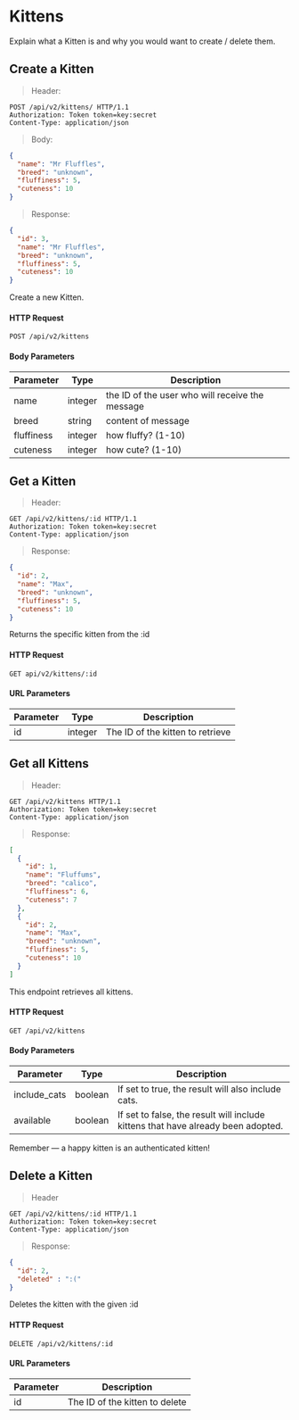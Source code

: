 # Kittens

Explain what a Kitten is and why you would want to create / delete them.

## Create a Kitten

> Header:

```http
POST /api/v2/kittens/ HTTP/1.1
Authorization: Token token=key:secret
Content-Type: application/json
```

> Body:

```json
{
  "name": "Mr Fluffles",
  "breed": "unknown",
  "fluffiness": 5,
  "cuteness": 10
}
```

> Response:

```json
{
  "id": 3,
  "name": "Mr Fluffles",
  "breed": "unknown",
  "fluffiness": 5,
  "cuteness": 10
}
```

Create a new Kitten.

#### HTTP Request

`POST /api/v2/kittens`

#### Body Parameters

Parameter | Type | Description
--------- | ---- | -----------
name | integer | the ID of the user who will receive the message
breed | string | content of message
fluffiness | integer | how fluffy? (1-10)
cuteness | integer | how cute? (1-10)

## Get a Kitten

> Header:

```http
GET /api/v2/kittens/:id HTTP/1.1
Authorization: Token token=key:secret
Content-Type: application/json
```

> Response:

```json
{
  "id": 2,
  "name": "Max",
  "breed": "unknown",
  "fluffiness": 5,
  "cuteness": 10
}
```

Returns the specific kitten from the :id

#### HTTP Request

`GET api/v2/kittens/:id`

#### URL Parameters

Parameter | Type | Description
--------- | ---- | -----------
id | integer | The ID of the kitten to retrieve


## Get all Kittens


> Header:

```http
GET /api/v2/kittens HTTP/1.1
Authorization: Token token=key:secret
Content-Type: application/json
```

> Response:

```json
[
  {
    "id": 1,
    "name": "Fluffums",
    "breed": "calico",
    "fluffiness": 6,
    "cuteness": 7
  },
  {
    "id": 2,
    "name": "Max",
    "breed": "unknown",
    "fluffiness": 5,
    "cuteness": 10
  }
]
```

This endpoint retrieves all kittens.

#### HTTP Request

`GET /api/v2/kittens`

#### Body Parameters

Parameter | Type | Description
--------- | ------- | -----------
include\_cats | boolean | If set to true, the result will also include cats.
available | boolean | If set to false, the result will include kittens that have already been adopted.

<aside class="success">
Remember — a happy kitten is an authenticated kitten!
</aside>



## Delete a Kitten

> Header

```http
GET /api/v2/kittens/:id HTTP/1.1
Authorization: Token token=key:secret
Content-Type: application/json
```

> Response:

```json
{
  "id": 2,
  "deleted" : ":("
}
```

Deletes the kitten with the given :id

#### HTTP Request

`DELETE /api/v2/kittens/:id`

#### URL Parameters

Parameter | Description
--------- | -----------
id | The ID of the kitten to delete
